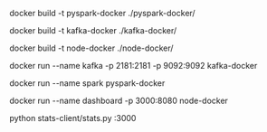 docker build -t pyspark-docker ./pyspark-docker/

docker build -t kafka-docker ./kafka-docker/

docker build -t node-docker ./node-docker/




docker run --name kafka -p 2181:2181 -p 9092:9092 kafka-docker

docker run --name spark  pyspark-docker

docker run --name dashboard -p 3000:8080 node-docker




python stats-client/stats.py <server-ip>:3000 <freq>